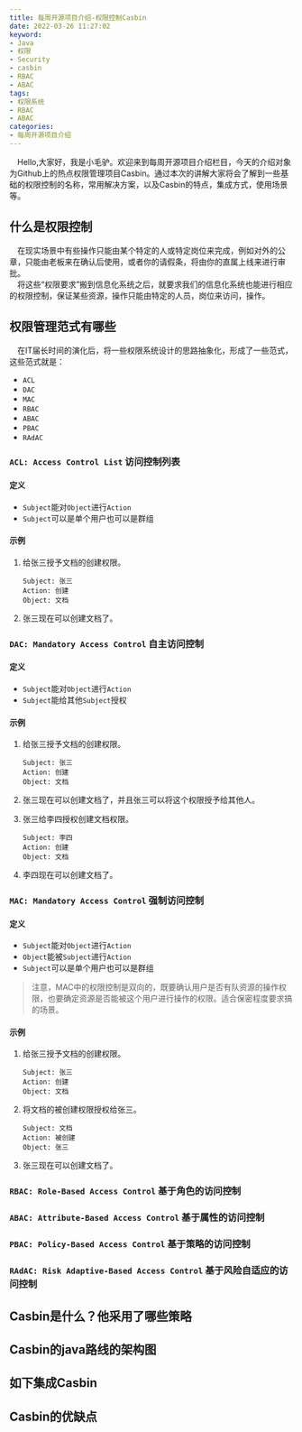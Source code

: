 ```yaml
---
title: 每周开源项目介绍-权限控制Casbin
date: 2022-03-26 11:27:02
keyword: 
- Java
- 权限 
- Security
- casbin
- RBAC
- ABAC
tags:
- 权限系统
- RBAC
- ABAC
categories:
- 每周开源项目介绍
---
```


&ensp;&ensp;Hello,大家好，我是小毛驴。欢迎来到每周开源项目介绍栏目，今天的介绍对象为Github上的热点权限管理项目Casbin。通过本次的讲解大家将会了解到一些基础的权限控制的名称，常用解决方案，以及Casbin的特点，集成方式，使用场景等。

<!--more-->
## 什么是权限控制

&ensp;&ensp;在现实场景中有些操作只能由某个特定的人或特定岗位来完成，例如对外的公章，只能由老板来在确认后使用，或者你的请假条，将由你的直属上线来进行审批。  
&ensp;&ensp;将这些“权限要求”搬到信息化系统之后，就要求我们的信息化系统也能进行相应的权限控制，保证某些资源，操作只能由特定的人员，岗位来访问，操作。

## 权限管理范式有哪些

&ensp;&ensp;在IT届长时间的演化后，将一些权限系统设计的思路抽象化，形成了一些范式，这些范式就是：

* `ACL`
* `DAC`
* `MAC`
* `RBAC`
* `ABAC`
* `PBAC`
* `RAdAC`

### `ACL: Access Control List` 访问控制列表

#### 定义

* `Subject`能对`Object`进行`Action`
* `Subject`可以是单个用户也可以是群组

#### 示例

1. 给张三授予文档的创建权限。

    ```shell
    Subject: 张三
    Action: 创建
    Object: 文档
    ```

2. 张三现在可以创建文档了。

### `DAC: Mandatory Access Control` 自主访问控制

#### 定义

* `Subject`能对`Object`进行`Action`
* `Subject`能给其他`Subject`授权

#### 示例

1. 给张三授予文档的创建权限。

    ```shell
    Subject: 张三
    Action: 创建
    Object: 文档
    ```

2. 张三现在可以创建文档了，并且张三可以将这个权限授予给其他人。
3. 张三给李四授权创建文档权限。

    ```shell
    Subject: 李四
    Action: 创建
    Object: 文档
    ```

4. 李四现在可以创建文档了。

### `MAC: Mandatory Access Control` 强制访问控制

#### 定义

* `Subject`能对`Object`进行`Action`
* `Object`能被`Subject`进行`Action`
* `Subject`可以是单个用户也可以是群组

> 注意，MAC中的权限控制是双向的，既要确认用户是否有队资源的操作权限，也要确定资源是否能被这个用户进行操作的权限。适合保密程度要求搞的场景。

#### 示例

1. 给张三授予文档的创建权限。

    ```shell
    Subject: 张三
    Action: 创建
    Object: 文档
    ```

2. 将文档的被创建权限授权给张三。

    ```shell
    Subject: 文档
    Action: 被创建
    Object: 张三
    ```

3. 张三现在可以创建文档了。

### `RBAC: Role-Based Access Control` 基于角色的访问控制

### `ABAC: Attribute-Based Access Control` 基于属性的访问控制

### `PBAC: Policy-Based Access Control` 基于策略的访问控制

### `RAdAC: Risk Adaptive-Based Access Control` 基于风险自适应的访问控制 

## Casbin是什么？他采用了哪些策略

## Casbin的java路线的架构图

## 如下集成Casbin

## Casbin的优缺点